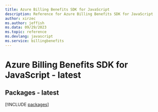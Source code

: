 ```yaml
---
title: Azure Billing Benefits SDK for JavaScript
description: Reference for Azure Billing Benefits SDK for JavaScript
author: xirzec
ms.author: jeffish
ms.data: 09/29/2023
ms.topic: reference
ms.devlang: javascript
ms.service: billingbenefits
---
```

# Azure Billing Benefits SDK for JavaScript - latest
## Packages - latest
[!INCLUDE [packages](billing-benefits-index.md)]